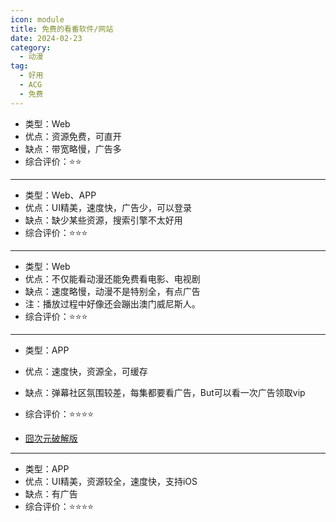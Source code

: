```yaml
---
icon: module
title: 免费的看番软件/网站
date: 2024-02-23
category:
  - 动漫
tag:
  - 好用
  - ACG
  - 免费
---
```


<!-- more -->

<VPCard
title="樱花动漫"
desc="专注动漫的门户网站"
logo="http://m.iyinghua.io/js/20180601/favicon.ico"
link="http://m.iyinghua.io/"
background="rgba(255, 182, 193, 0.2)"
/>      

- 类型：Web   
- 优点：资源免费，可直开  
- 缺点：带宽略慢，广告多  
- 综合评价：⭐⭐  

---

<VPCard
title="次元城动漫"
desc="充满对另一个世界的无尽幻想！"
logo="//npm.elemecdn.com/cycjs1@1.1.6/static/img/site.webp"
link="//www.cycdm01.top/"
background="rgba(192, 192, 192, 0.3)"
/>

- 类型：Web、APP     
- 优点：UI精美，速度快，广告少，可以登录     
- 缺点：缺少某些资源，搜索引擎不太好用   
- 综合评价：⭐⭐⭐

---

<VPCard
title="桃子影视"
desc="免费观看任何大剧"
logo="//taozi007.com/upload/mxcms/20240114-1/47e3899e3abe4c9007944811f7aaa5d9.jpg"
link="//taozi007.com/"
background="rgba(255, 182, 193, 0.2)"
/>

- 类型：Web   
- 优点：不仅能看动漫还能免费看电影、电视剧    
- 缺点：速度略慢，动漫不是特别全，有点广告  
- 注：播放过程中好像还会蹦出澳门威尼斯人。    
- 综合评价：⭐⭐⭐

---

<VPCard
title="囧次元"
desc="原樱花动漫APP"
logo="/logo/jocy.png"
link="//jocy.tv/"
background="rgba(128, 128, 128, 0.55)"
/>

- 类型：APP   
- 优点：速度快，资源全，可缓存   
- 缺点：弹幕社区氛围较差，每集都要看广告，But可以看一次广告领取vip   
- 综合评价：⭐⭐⭐⭐    
    
- [囧次元破解版](/docs/apk/jocy.md)
---

<VPCard
title="OmoFun"
desc="不知道哪个是原版了"
logo="//pic1.zhimg.com/80/v2-590986d0c3809b130e453b2907daaa9c_1440w.png"
link="//omoget.com/"
background="rgba(255, 182, 193, 0.2)"
/>

- 类型：APP
- 优点：UI精美，资源较全，速度快，支持iOS
- 缺点：有广告
- 综合评价：⭐⭐⭐⭐



<!-- @include: ../docs/apk/crack.md{25-} -->
